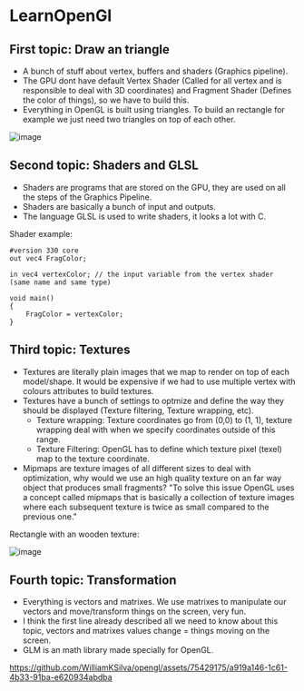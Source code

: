 # LearnOpenGl

## First topic: Draw an triangle
- A bunch of stuff about vertex, buffers and shaders (Graphics pipeline).
- The GPU dont have default Vertex Shader (Called for all vertex and is responsible to deal with 3D coordinates) and Fragment Shader (Defines the color of things), so we have to build this.
- Everything in OpenGL is built using triangles. To build an rectangle for example we just need two triangles on top of each other.

![image](https://github.com/WilliamKSilva/opengl/assets/75429175/fd5b1f94-91ea-4cc6-9179-38dfe410a051)

## Second topic: Shaders and GLSL
- Shaders are programs that are stored on the GPU, they are used on all the steps of the Graphics Pipeline.
- Shaders are basically a bunch of input and outputs.
- The language GLSL is used to write shaders, it looks a lot with C.

Shader example:
```
#version 330 core
out vec4 FragColor;
  
in vec4 vertexColor; // the input variable from the vertex shader (same name and same type)  

void main()
{
    FragColor = vertexColor;
}
```
## Third topic: Textures
- Textures are literally plain images that we map to render on top of each model/shape. It would be expensive if we
had to use multiple vertex with colours attributes to build textures.
- Textures have a bunch of settings to optmize and define the way they should be displayed (Texture filtering, Texture wrapping, etc).
  - Texture wrapping: Texture coordinates go from (0,0) to (1, 1), texture wrapping deal with when we specify coordinates outside of this range.
  - Texture Filtering: OpenGL has to define which texture pixel (texel) map to the texture coordinate.
- Mipmaps are texture images of all different sizes to deal with optimization, why would we use an high quality texture on an far way object that
produces small fragments?
"To solve this issue OpenGL uses a concept called mipmaps that is basically a collection of texture images where each subsequent texture is twice as small compared to the previous one."

Rectangle with an wooden texture:

![image](https://github.com/WilliamKSilva/opengl/assets/75429175/75a6418c-0c35-438d-81a1-636895799a88)

## Fourth topic: Transformation
- Everything is vectors and matrixes. We use matrixes to manipulate our vectors and move/transform things on the screen, very fun.
- I think the first line already described all we need to know about this topic, vectors and matrixes values change = things moving on the screen.
- GLM is an math library made specially for OpenGL.

https://github.com/WilliamKSilva/opengl/assets/75429175/a919a146-1c61-4b33-91ba-e620934abdba

